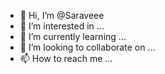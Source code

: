 - 👋 Hi, I’m @Saraveee
- 👀 I’m interested in ...
- 🌱 I’m currently learning ...
- 💞️ I’m looking to collaborate on ...
- 📫 How to reach me ...

<!---
Saraveee/Saraveee is a ✨ special ✨ repository because its `README.md` (this file) appears on your GitHub profile.
You can click the Preview link to take a look at your changes.
--->

